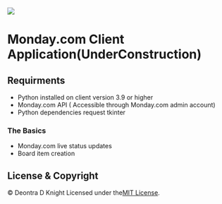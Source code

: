 # <img src='https://upload.wikimedia.org/wikipedia/commons/a/a2/Large-monday_black_whiteBG-left.png'/>

# Monday.com Client Application(UnderConstruction)

## Requirments
- Python installed on client version 3.9 or higher
- Monday.com API ( Accessible through Monday.com admin account)
- Python dependencies request tkinter

### The Basics
- Monday.com live status updates
- Board item creation 

## License & Copyright 
© Deontra D Knight
Licensed under the[MIT License](LICENSE).
